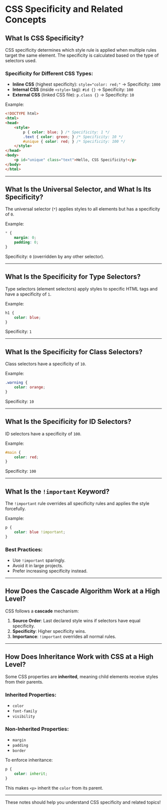 # CSS Specificity and Related Concepts

## What Is CSS Specificity?
CSS specificity determines which style rule is applied when multiple rules target the same element. The specificity is calculated based on the type of selectors used.

### Specificity for Different CSS Types:
- **Inline CSS** (highest specificity): `style="color: red;"` → Specificity: `1000`
- **Internal CSS** (inside `<style>` tag): `#id {}` → Specificity: `100`
- **External CSS** (linked CSS file): `p.class {}` → Specificity: `10`

Example:
```html
<!DOCTYPE html>
<html>
<head>
    <style>
        p { color: blue; } /* Specificity: 1 */
        .text { color: green; } /* Specificity: 10 */
        #unique { color: red; } /* Specificity: 100 */
    </style>
</head>
<body>
    <p id="unique" class="text">Hello, CSS Specificity!</p>
</body>
</html>
```

---

## What Is the Universal Selector, and What Is Its Specificity?
The universal selector (`*`) applies styles to all elements but has a specificity of `0`.

Example:
```css
* {
    margin: 0;
    padding: 0;
}
```
Specificity: `0` (overridden by any other selector).

---

## What Is the Specificity for Type Selectors?
Type selectors (element selectors) apply styles to specific HTML tags and have a specificity of `1`.

Example:
```css
h1 {
    color: blue;
}
```
Specificity: `1`

---

## What Is the Specificity for Class Selectors?
Class selectors have a specificity of `10`.

Example:
```css
.warning {
    color: orange;
}
```
Specificity: `10`

---

## What Is the Specificity for ID Selectors?
ID selectors have a specificity of `100`.

Example:
```css
#main {
    color: red;
}
```
Specificity: `100`

---

## What Is the `!important` Keyword?
The `!important` rule overrides all specificity rules and applies the style forcefully.

Example:
```css
p {
    color: blue !important;
}
```
### Best Practices:
- Use `!important` sparingly.
- Avoid it in large projects.
- Prefer increasing specificity instead.

---

## How Does the Cascade Algorithm Work at a High Level?
CSS follows a **cascade** mechanism:
1. **Source Order**: Last declared style wins if selectors have equal specificity.
2. **Specificity**: Higher specificity wins.
3. **Importance**: `!important` overrides all normal rules.

---

## How Does Inheritance Work with CSS at a High Level?
Some CSS properties are **inherited**, meaning child elements receive styles from their parents.

### Inherited Properties:
- `color`
- `font-family`
- `visibility`

### Non-Inherited Properties:
- `margin`
- `padding`
- `border`

To enforce inheritance:
```css
p {
    color: inherit;
}
```
This makes `<p>` inherit the `color` from its parent.

---

These notes should help you understand CSS specificity and related topics!
